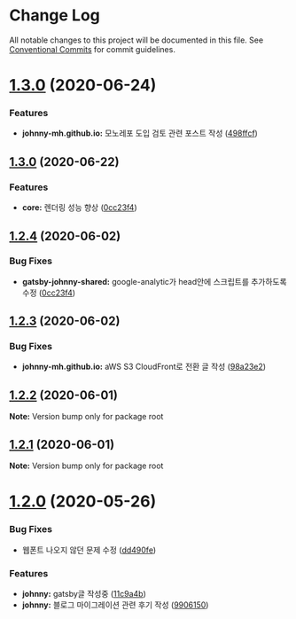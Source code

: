 # Change Log

All notable changes to this project will be documented in this file.
See [Conventional Commits](https://conventionalcommits.org) for commit guidelines.

# [1.3.0](https://github.com/johnny-mh/blog/compare/v1.2.5...v1.3.0) (2020-06-24)


### Features

* **johnny-mh.github.io:** 모노레포 도입 검토 관련 포스트 작성 ([498ffcf](https://github.com/johnny-mh/blog/commit/498ffcfb25ffabc9a0e3f7170c16c74f9ee2e0ed))





## [1.3.0](https://github.com/johnny-mh/blog/compare/v1.2.3...v1.3.0) (2020-06-22)

### Features

- **core:** 렌더링 성능 향상 ([0cc23f4](https://github.com/johnny-mh/blog/commit/0cc23f4091a17f35d4b1e9641e8000c2ecc97214))

## [1.2.4](https://github.com/johnny-mh/blog/compare/v1.2.3...v1.2.4) (2020-06-02)

### Bug Fixes

- **gatsby-johnny-shared:** google-analytic가 head안에 스크립트를 추가하도록 수정 ([0cc23f4](https://github.com/johnny-mh/blog/commit/0cc23f4091a17f35d4b1e9641e8000c2ecc97214))

## [1.2.3](https://github.com/johnny-mh/blog/compare/v1.2.2...v1.2.3) (2020-06-02)

### Bug Fixes

- **johnny-mh.github.io:** aWS S3 CloudFront로 전환 글 작성 ([98a23e2](https://github.com/johnny-mh/blog/commit/98a23e2439464bfcb2bb0ec33fe2b0006fe9de0e))

## [1.2.2](https://github.com/johnny-mh/blog/compare/v1.2.1...v1.2.2) (2020-06-01)

**Note:** Version bump only for package root

## [1.2.1](https://github.com/johnny-mh/blog/compare/v1.2.0...v1.2.1) (2020-06-01)

**Note:** Version bump only for package root

# [1.2.0](https://github.com/johnny-mh/blog/compare/v1.0.0...v1.2.0) (2020-05-26)

### Bug Fixes

- 웹폰트 나오지 않던 문제 수정 ([dd490fe](https://github.com/johnny-mh/blog/commit/dd490febe7cd704223f3aa85e81f2ee4231e78b2))

### Features

- **johnny:** gatsby글 작성중 ([11c9a4b](https://github.com/johnny-mh/blog/commit/11c9a4b232293a6f5cf86e8eea8d860d1c1e67e6))
- **johnny:** 블로그 마이그레이션 관련 후기 작성 ([9906150](https://github.com/johnny-mh/blog/commit/99061509c4149eaaa36c03a79f98971c6e9bd9db))
